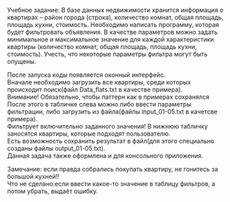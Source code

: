 Учебное задание: 
В базе данных недвижимости хранится информация о квартирах – район города (строка), количество комнат, общая площадь, площадь кухни, стоимость.  Необходимо написать программу, которая будет фильтровать объявления. В качестве параметров можно задать минимальное и максимальное значение для каждой характеристики квартиры (количество комнат, общая площадь, площадь кухни, стоимость). Учесть, что некоторые параметры фильтра могут быть опущены.

После запуска коды появляется оконный интерфейс.  
Вначале необходимо загрузить все квартиры, среди которых происходит поиск(файл Data_flats.txt в качестве примера).  
Внимание! Обязательно, чтобы паттерн как в примерах сохранялся
После этого в табличке слева можно либо ввести параметры фильтрации, либо загрузить из файла(файлы input_01-05.txt в качетсве примера).  
Фильтрует включительно заданного значения!
В нижнюю табличку заносятся квартиры, которые подходят пользователю.  
Есть возможность сохранить результат в файл(для этого специально созданы файлы output_01-05.txt).  
Данная задача также оформлена и для консольного приложения.  

Замечание: если правда собрались покупать квартиру, не гонитесь за большой кухней!!  
Что не сделано:если ввести какое-то значение в таблицу фильтров, а потом убрать, выдаёт ошибку.
